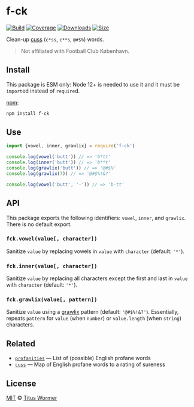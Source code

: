 # f-ck

[![Build][build-badge]][build]
[![Coverage][coverage-badge]][coverage]
[![Downloads][downloads-badge]][downloads]
[![Size][size-badge]][size]

Clean-up [cuss][] (`c*ss`, `c**s`, `@#$%`) words.

> Not affiliated with Football Club København.

## Install

This package is ESM only: Node 12+ is needed to use it and it must be `import`ed
instead of `require`d.

[npm][]:

```sh
npm install f-ck
```

## Use

```js
import {vowel, inner, grawlix} = require('f-ck')

console.log(vowel('butt')) // => 'b*tt'
console.log(inner('butt')) // => 'b**t'
console.log(grawlix('butt')) // => '@#$%'
console.log(grawlix(7)) // => '@#$%!&?'

console.log(vowel('butt', '-')) // => 'b-tt'
```

## API

This package exports the following identifiers: `vowel`, `inner`, and `grawlix`.
There is no default export.

### `fck.vowel(value[, character])`

Sanitize `value` by replacing vowels in `value` with `character` (default:
`'*'`).

### `fck.inner(value[, character])`

Sanitize `value` by replacing all characters except the first and last in
`value` with `character` (default: `'*'`).

### `fck.grawlix(value[, pattern])`

Sanitize `value` using a [grawlix][] pattern (default: `'@#$%!&?'`).
Essentially, repeats `pattern` for `value` (when `number`) or `value.length`
(when `string`) characters.

## Related

*   [`profanities`][profanities]
    — List of (possible) English profane words
*   [`cuss`][cuss]
    — Map of English profane words to a rating of sureness

## License

[MIT][license] © [Titus Wormer][author]

<!-- Definitions -->

[build-badge]: https://github.com/wooorm/f-ck/workflows/main/badge.svg

[build]: https://github.com/wooorm/f-ck/actions

[coverage-badge]: https://img.shields.io/codecov/c/github/wooorm/f-ck.svg

[coverage]: https://codecov.io/github/wooorm/f-ck

[downloads-badge]: https://img.shields.io/npm/dm/f-ck.svg

[downloads]: https://www.npmjs.com/package/f-ck

[size-badge]: https://img.shields.io/bundlephobia/minzip/f-ck.svg

[size]: https://bundlephobia.com/result?p=f-ck

[npm]: https://docs.npmjs.com/cli/install

[license]: license

[author]: https://wooorm.com

[grawlix]: https://en.wikipedia.org/wiki/The_Lexicon_of_Comicana

[cuss]: https://github.com/words/cuss

[profanities]: https://github.com/words/profanities
